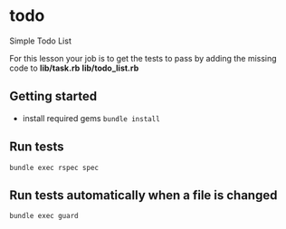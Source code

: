 # todo
Simple Todo List

For this lesson your job is to get the tests to pass by adding the missing code to **lib/task.rb**
**lib/todo_list.rb**

## Getting started
* install required gems
`bundle install`

## Run tests
`bundle exec rspec spec`

## Run tests automatically when a file is changed
`bundle exec guard`
